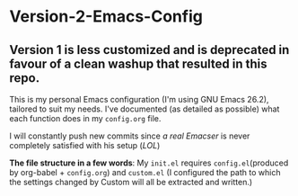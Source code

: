 # Version-2-Emacs-Config

## Version 1 is less customized and is deprecated in favour of a clean washup that resulted in this repo.

This is my personal Emacs configuration (I'm using GNU Emacs 26.2), tailored to suit my needs. I've documented (as detailed as possible) what each
function does in my `config.org` file.

I will constantly push new commits since *a real Emacser* is never completely satisfied with his setup (*LOL*)

**The file structure in a few words**: My `init.el` requires `config.el`(produced by org-babel + `config.org`) and `custom.el`
(I configured the path to which the settings changed by Custom will all be extracted and written.)

